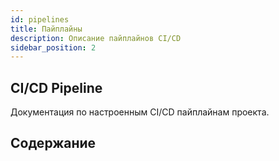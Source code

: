 ```yaml
---
id: pipelines
title: Пайплайны
description: Описание пайплайнов CI/CD
sidebar_position: 2
---
```


## CI/CD Pipeline

Документация по настроенным CI/CD пайплайнам проекта.

## Содержание

<!-- - [Build Pipeline](build-pipeline.md)
- [Deploy Pipeline](deploy-pipeline.md)
- [Release Pipeline](release-pipeline.md) -->

